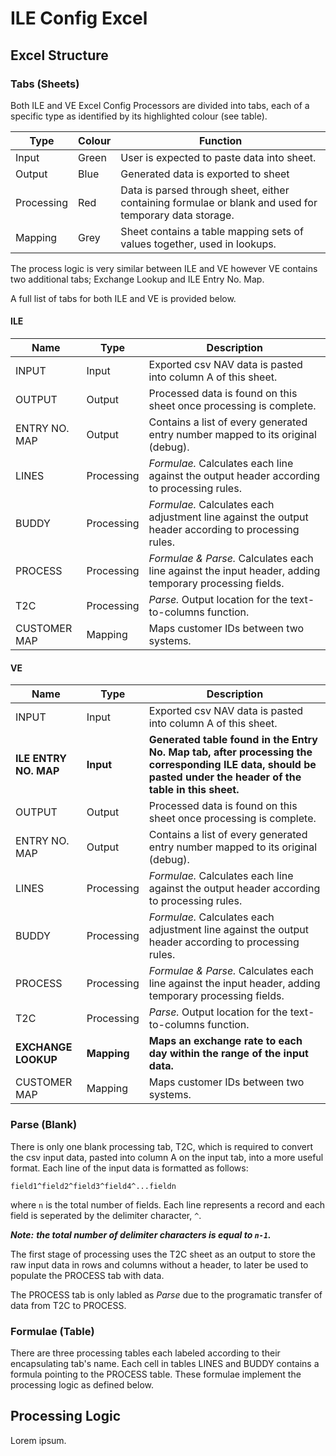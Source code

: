 # ILE Config Excel

## Excel Structure

### Tabs (Sheets)

Both ILE and VE Excel Config Processors are divided into tabs, each of a specific type as identified by its highlighted colour (see table).

| **Type** | **Colour** | Function                                                                                               |
| -------------- | ---------------- | ------------------------------------------------------------------------------------------------------ |
| Input          | Green            | User is expected to paste data into sheet.                                                             |
| Output         | Blue             | Generated data is exported to sheet                                                                    |
| Processing     | Red              | Data is parsed through sheet, either containing formulae or blank and used for temporary data storage. |
| Mapping        | Grey             | Sheet contains a table mapping sets of values together, used in lookups.                              |

The process logic is very similar between ILE and VE however VE contains two additional tabs; Exchange Lookup and ILE Entry No. Map.

A full list of tabs for both ILE and VE is provided below.

#### ILE

| Name          | Type       | Description                                                                                                 |
| ------------- | ---------- | ----------------------------------------------------------------------------------------------------------- |
| INPUT         | Input      | Exported csv NAV data is pasted into column A of this sheet.                                                |
| OUTPUT        | Output     | Processed data is found on this sheet once processing is complete.                                          |
| ENTRY NO. MAP | Output     | Contains a list of every generated entry number mapped to its original (debug).                             |
| LINES         | Processing | *Formulae.* Calculates each line against the output header according to processing rules.                |
| BUDDY         | Processing | *Formulae.* Calculates each adjustment line against the output header according to processing rules.   |
| PROCESS       | Processing | *Formulae & Parse.* Calculates each line against the input header, adding temporary processing fields. |
| T2C           | Processing | *Parse.* Output location for the text-to-columns function.                                               |
| CUSTOMER MAP  | Mapping    | Maps customer IDs between two systems.                                                                      |

#### VE

| Name                        | Type              | Description                                                                                                                                                           |
| --------------------------- | ----------------- | --------------------------------------------------------------------------------------------------------------------------------------------------------------------- |
| INPUT                       | Input             | Exported csv NAV data is pasted into column A of this sheet.                                                                                                          |
| **ILE ENTRY NO. MAP** | **Input**   | **Generated table found in the Entry No. Map tab, after processing the corresponding ILE data, should be pasted under the header of the table in this sheet.** |
| OUTPUT                      | Output            | Processed data is found on this sheet once processing is complete.                                                                                                    |
| ENTRY NO. MAP               | Output            | Contains a list of every generated entry number mapped to its original (debug).                                                                                       |
| LINES                       | Processing        | *Formulae.* Calculates each line against the output header according to processing rules.                                                                          |
| BUDDY                       | Processing        | *Formulae.* Calculates each adjustment line against the output header according to processing rules.                                                             |
| PROCESS                     | Processing        | *Formulae & Parse.* Calculates each line against the input header, adding temporary processing fields.                                                           |
| T2C                         | Processing        | *Parse.* Output location for the text-to-columns function.                                                                                                         |
| **EXCHANGE LOOKUP**   | **Mapping** | **Maps an exchange rate to each day within the range of the input data.**                                                                                       |
| CUSTOMER MAP                | Mapping           | Maps customer IDs between two systems.                                                                                                                                |

### Parse (Blank)

There is only one blank processing tab, T2C, which is required to convert the csv input data, pasted into column A on the input tab, into a more useful format. Each line of the input data is formatted as follows:

`field1^field2^field3^field4^...fieldn`

where `n` is the total number of fields. Each line represents a record and each field is seperated by the delimiter character, `^`.

***Note:** **the total number of delimiter characters is equal to `n-1`.***

The first stage of processing uses the T2C sheet as an output to store the raw input data in rows and columns without a header, to later be used to populate the PROCESS tab with data.

The PROCESS tab is only labled as *Parse* due to the programatic transfer of data from T2C to PROCESS.

### Formulae (Table)

There are three processing tables each labeled according to their encapsulating tab's name. Each cell in tables LINES and BUDDY contains a formula pointing to the PROCESS table. These formulae implement the processing logic as defined below.

## Processing Logic

Lorem ipsum.
